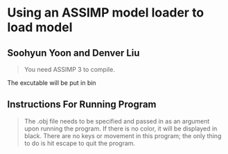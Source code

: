 Using an ASSIMP model loader to load model
==========================================

Soohyun Yoon and Denver Liu
---------------------------
> You need ASSIMP 3 to compile.


The excutable will be put in bin

Instructions For Running Program
--------------------------------
> The .obj file needs to be specified and passed in as an argument upon running the program.
> If there is no color, it will be displayed in black.
> There are no keys or movement in this program; the only thing to do is hit escape to quit the program.

